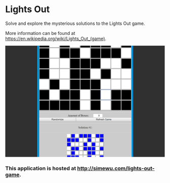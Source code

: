 # Lights Out
Solve and explore the mysterious solutions to the Lights Out game.

More information can be found at https://en.wikipedia.org/wiki/Lights_Out_(game).

![](/screenshot.png)

### This application is hosted at http://simewu.com/lights-out-game.
